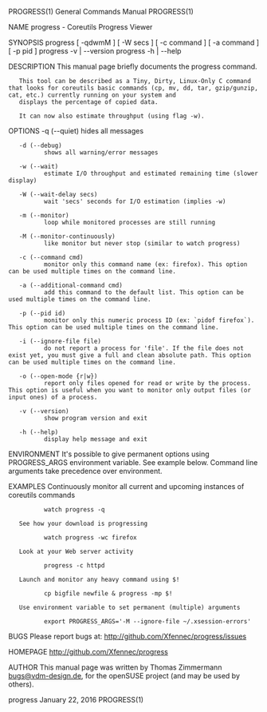 PROGRESS(1)                                                                         General Commands Manual                                                                         PROGRESS(1)

NAME
       progress - Coreutils Progress Viewer

SYNOPSIS
       progress [ -qdwmM ] [ -W secs ] [ -c command ] [ -a command ] [ -p pid ]
       progress -v | --version
       progress -h | --help

DESCRIPTION
       This manual page briefly documents the progress command.

       This tool can be described as a Tiny, Dirty, Linux-Only C command that looks for coreutils basic commands (cp, mv, dd, tar, gzip/gunzip, cat, etc.) currently running on your system and
       displays the percentage of copied data.

       It can now also estimate throughput (using flag -w).

OPTIONS
       -q (--quiet)
              hides all messages

       -d (--debug)
              shows all warning/error messages

       -w (--wait)
              estimate I/O throughput and estimated remaining time (slower display)

       -W (--wait-delay secs)
              wait 'secs' seconds for I/O estimation (implies -w)

       -m (--monitor)
              loop while monitored processes are still running

       -M (--monitor-continuously)
              like monitor but never stop (similar to watch progress)

       -c (--command cmd)
              monitor only this command name (ex: firefox). This option can be used multiple times on the command line.

       -a (--additional-command cmd)
              add this command to the default list. This option can be used multiple times on the command line.

       -p (--pid id)
              monitor only this numeric process ID (ex: `pidof firefox`). This option can be used multiple times on the command line.

       -i (--ignore-file file)
              do not report a process for 'file'. If the file does not exist yet, you must give a full and clean absolute path. This option can be used multiple times on the command line.

       -o (--open-mode {r|w})
              report only files opened for read or write by the process. This option is useful when you want to monitor only output files (or input ones) of a process.

       -v (--version)
              show program version and exit

       -h (--help)
              display help message and exit

ENVIRONMENT
       It's possible to give permanent options using PROGRESS_ARGS environment variable.  See example below. Command line arguments take precedence over environment.

EXAMPLES
       Continuously monitor all current and upcoming instances of coreutils commands

              watch progress -q

       See how your download is progressing

              watch progress -wc firefox

       Look at your Web server activity

              progress -c httpd

       Launch and monitor any heavy command using $!

              cp bigfile newfile & progress -mp $!

       Use environment variable to set permanent (multiple) arguments

              export PROGRESS_ARGS='-M --ignore-file ~/.xsession-errors'

BUGS
       Please report bugs at: http://github.com/Xfennec/progress/issues

HOMEPAGE
       http://github.com/Xfennec/progress

AUTHOR
       This manual page was written by Thomas Zimmermann <bugs@vdm-design.de>, for the openSUSE project (and may be used by others).

progress                                                                                January 22, 2016                                                                            PROGRESS(1)
